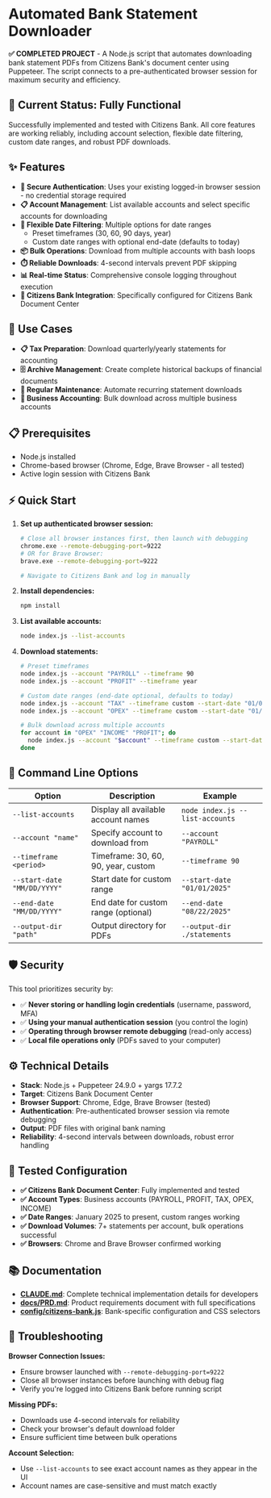 # Automated Bank Statement Downloader

**✅ COMPLETED PROJECT** - A Node.js script that automates downloading bank statement PDFs from Citizens Bank's document center using Puppeteer. The script connects to a pre-authenticated browser session for maximum security and efficiency.

## 🎯 Current Status: Fully Functional

Successfully implemented and tested with Citizens Bank. All core features are working reliably, including account selection, flexible date filtering, custom date ranges, and robust PDF downloads.

## ✨ Features

- **🔐 Secure Authentication**: Uses your existing logged-in browser session - no credential storage required
- **📋 Account Management**: List available accounts and select specific accounts for downloading  
- **📅 Flexible Date Filtering**: Multiple options for date ranges
  - Preset timeframes (30, 60, 90 days, year)
  - Custom date ranges with optional end-date (defaults to today)
- **📦 Bulk Operations**: Download from multiple accounts with bash loops
- **⏱️ Reliable Downloads**: 4-second intervals prevent PDF skipping
- **📊 Real-time Status**: Comprehensive console logging throughout execution
- **🏦 Citizens Bank Integration**: Specifically configured for Citizens Bank Document Center

## 🚀 Use Cases

- **📋 Tax Preparation**: Download quarterly/yearly statements for accounting
- **🗄️ Archive Management**: Create complete historical backups of financial documents  
- **🔄 Regular Maintenance**: Automate recurring statement downloads
- **💼 Business Accounting**: Bulk download across multiple business accounts

## 📋 Prerequisites

- Node.js installed
- Chrome-based browser (Chrome, Edge, Brave Browser - all tested)
- Active login session with Citizens Bank

## ⚡ Quick Start

1. **Set up authenticated browser session:**
   ```bash
   # Close all browser instances first, then launch with debugging
   chrome.exe --remote-debugging-port=9222
   # OR for Brave Browser:
   brave.exe --remote-debugging-port=9222
   
   # Navigate to Citizens Bank and log in manually
   ```

2. **Install dependencies:**
   ```bash
   npm install
   ```

3. **List available accounts:**
   ```bash
   node index.js --list-accounts
   ```

4. **Download statements:**
   ```bash
   # Preset timeframes
   node index.js --account "PAYROLL" --timeframe 90
   node index.js --account "PROFIT" --timeframe year
   
   # Custom date ranges (end-date optional, defaults to today)
   node index.js --account "TAX" --timeframe custom --start-date "01/01/2025"
   node index.js --account "OPEX" --timeframe custom --start-date "01/01/2025" --end-date "08/22/2025"
   
   # Bulk download across multiple accounts
   for account in "OPEX" "INCOME" "PROFIT"; do 
     node index.js --account "$account" --timeframe custom --start-date "01/01/2025"
   done
   ```

## 🔧 Command Line Options

| Option | Description | Example |
|--------|-------------|---------|
| `--list-accounts` | Display all available account names | `node index.js --list-accounts` |
| `--account "name"` | Specify account to download from | `--account "PAYROLL"` |
| `--timeframe <period>` | Timeframe: 30, 60, 90, year, custom | `--timeframe 90` |
| `--start-date "MM/DD/YYYY"` | Start date for custom range | `--start-date "01/01/2025"` |
| `--end-date "MM/DD/YYYY"` | End date for custom range (optional) | `--end-date "08/22/2025"` |
| `--output-dir "path"` | Output directory for PDFs | `--output-dir ./statements` |

## 🛡️ Security

This tool prioritizes security by:
- ✅ **Never storing or handling login credentials** (username, password, MFA)
- ✅ **Using your manual authentication session** (you control the login)
- ✅ **Operating through browser remote debugging** (read-only access)
- ✅ **Local file operations only** (PDFs saved to your computer)

## ⚙️ Technical Details

- **Stack**: Node.js + Puppeteer 24.9.0 + yargs 17.7.2
- **Target**: Citizens Bank Document Center
- **Browser Support**: Chrome, Edge, Brave Browser (tested)
- **Authentication**: Pre-authenticated browser session via remote debugging
- **Output**: PDF files with original bank naming
- **Reliability**: 4-second intervals between downloads, robust error handling

## 🎯 Tested Configuration

- **✅ Citizens Bank Document Center**: Fully implemented and tested
- **✅ Account Types**: Business accounts (PAYROLL, PROFIT, TAX, OPEX, INCOME)  
- **✅ Date Ranges**: January 2025 to present, custom ranges working
- **✅ Download Volumes**: 7+ statements per account, bulk operations successful
- **✅ Browsers**: Chrome and Brave Browser confirmed working

## 📚 Documentation

- **[CLAUDE.md](CLAUDE.md)**: Complete technical implementation details for developers
- **[docs/PRD.md](docs/PRD.md)**: Product requirements document with full specifications  
- **[config/citizens-bank.js](config/citizens-bank.js)**: Bank-specific configuration and CSS selectors

## 🔧 Troubleshooting

**Browser Connection Issues:**
- Ensure browser launched with `--remote-debugging-port=9222`
- Close all browser instances before launching with debug flag
- Verify you're logged into Citizens Bank before running script

**Missing PDFs:**
- Downloads use 4-second intervals for reliability
- Check your browser's default download folder
- Ensure sufficient time between bulk operations

**Account Selection:**
- Use `--list-accounts` to see exact account names as they appear in the UI
- Account names are case-sensitive and must match exactly